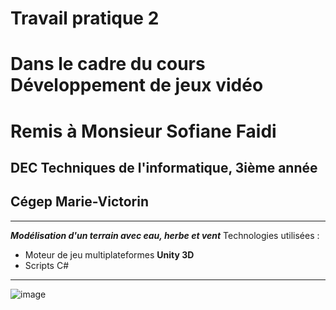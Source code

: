 # Travail pratique 2 
# Dans le cadre du cours Développement de jeux vidéo
# Remis à Monsieur Sofiane Faidi
## DEC Techniques de l'informatique, 3ième année
## Cégep Marie-Victorin

---

***Modélisation d'un terrain avec eau, herbe et vent***
Technologies utilisées : 
+ Moteur de jeu multiplateformes **Unity 3D**
+ Scripts C#
---

![image](https://github.com/user-attachments/assets/69d165e6-8c33-4edf-9804-65cacb486d98)
